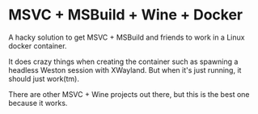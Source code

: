 # MSVC + MSBuild + Wine + Docker

A hacky solution to get MSVC + MSBuild and friends to work in a Linux docker container.

It does crazy things when creating the container such as spawning a headless Weston session with XWayland.
But when it's just running, it should just work(tm).

There are other MSVC + Wine projects out there, but this is the best one because it works.

